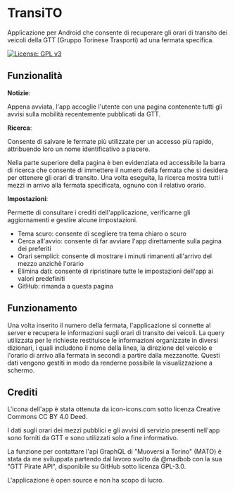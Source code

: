 # TransiTO
Applicazione per Android che consente di recuperare gli orari di transito dei veicoli della GTT (Gruppo Torinese Trasporti) ad una fermata specifica.

[![License: GPL v3](https://img.shields.io/badge/License-GPLv3-blue.svg)](https://www.gnu.org/licenses/gpl-3.0)

## Funzionalità
**Notizie**:

Appena avviata, l'app accoglie l'utente con una pagina contenente tutti gli avvisi sulla mobilità recentemente pubblicati da GTT.

**Ricerca**:

Consente di salvare le fermate più utilizzate per un accesso più rapido, attribuendo loro un nome identificativo a piacere.

Nella parte superiore della pagina è ben evidenziata ed accessibile la barra di ricerca che consente di immettere il numero della fermata che si desidera per ottenere gli orari di transito.
Una volta eseguita, la ricerca mostra tutti i mezzi in arrivo alla fermata specificata, ognuno con il relativo orario.

**Impostazioni**:

Permette di consultare i crediti dell'applicazione, verificarne gli aggiornamenti e gestire alcune impostazioni.
- Tema scuro: consente di scegliere tra tema chiaro o scuro
- Cerca all'avvio: consente di far avviare l'app direttamente sulla pagina dei preferiti
- Orari semplici: consente di mostrare i minuti rimanenti all'arrivo del mezzo anzichè l'orario
- Elimina dati: consente di ripristinare tutte le impostazioni dell'app ai valori predefiniti
- GitHub: rimanda a questa pagina

## Funzionamento
Una volta inserito il numero della fermata, l'applicazione si connette al server e recupera le informazioni sugli orari di transito dei veicoli.
La query utilizzata per le richieste restituisce le informazioni organizzate in diversi dizionari, i quali includono il nome della linea, la direzione del veicolo e l'orario di arrivo alla fermata in secondi a partire dalla mezzanotte. Questi dati vengono gestiti in modo da renderne possibile la visualizzazione a schermo.

## Crediti
L'icona dell'app è stata ottenuta da icon-icons.com sotto licenza Creative Commons CC BY 4.0 Deed.

I dati sugli orari dei mezzi pubblici e gli avvisi di servizio presenti nell'app sono forniti da GTT e sono utilizzati solo a fine informativo.

La funzione per contattare l'api GraphQL di "Muoversi a Torino" (MATO) è stata da me sviluppata partendo dal lavoro svolto da @madbob con la sua "GTT Pirate API", disponibile su GitHub sotto licenza GPL-3.0.

L'applicazione è open source e non ha scopo di lucro.
